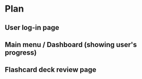 # Plan

## User log-in page

## Main menu / Dashboard (showing user's progress)

## Flashcard deck review page
